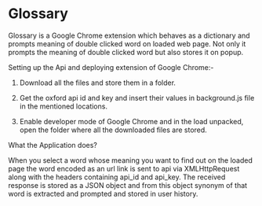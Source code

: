 # Glossary
Glossary is a Google Chrome extension which behaves as a dictionary and prompts meaning of double clicked word on loaded web page. Not only it prompts the meaning of double clicked word but also stores it on popup.

Setting up the Api and deploying extension of Google Chrome:-

1.	Download all the files and store them in a folder.

2.	Get the oxford api id and key and insert their values in background.js file in the mentioned locations.

3.	Enable developer mode of Google Chrome and in the load unpacked, open the folder where all the downloaded files are stored.

What the Application does?

When you select a word whose meaning you want to find out on the loaded page the word encoded as an url link is sent to api via XMLHttpRequest along with the headers containing api_id and api_key. The received response is stored as a JSON object and from this object synonym of that word is extracted and prompted and stored in user history.
